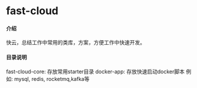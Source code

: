 # fast-cloud

#### 介绍
 
快云，总结工作中常用的类库，方案，方便工作中快速开发。

#### 目录说明
fast-cloud-core: 存放常用starter目录
docker-app: 存放快速启动docker脚本 例如: mysql, redis, rocketmq,kafka等